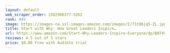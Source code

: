 ```yaml
---
layout: default 
﻿web_scraper_order: 1582906377-5262
rank: #44
image: https://images-na.ssl-images-amazon.com/images/I/71tQ6jq5-ZL.jpg
title: Start with Why: How Great Leaders Inspire…
url: https://www.amazon.com/Start-Why-Leaders-Inspire-Everyone/dp/B074VF6ZLM/ref=zg_mw_audible_44?_encoding=UTF8&psc=1&refRID=VQVVVPNRQFD2M3VKYXDG
reviews: 4.5 out of 5 stars
price: $0.00 Free with Audible trial
---
```

